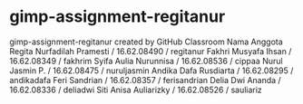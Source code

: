 # gimp-assignment-regitanur
gimp-assignment-regitanur created by GitHub Classroom
Nama Anggota
Regita Nurfadilah Pramesti / 16.62.08490 / regitanur
Fakhri Musyafa Ihsan / 16.62.08349 / fakhrim
Syifa Aulia Nurunnisa / 16.62.08536 / cippaa
Nurul Jasmin P. / 16.62.08475 / nuruljasmin
Andika Dafa Rusdiarta / 16.62.08295 / andikadafa
Feri Sandrian / 16.62.08357 / ferisandrian
Delia Dwi Ananda / 16.62.08336 / deliadwi
Siti Anisa Auliarizky / 16.62.08526 / sauliariz
